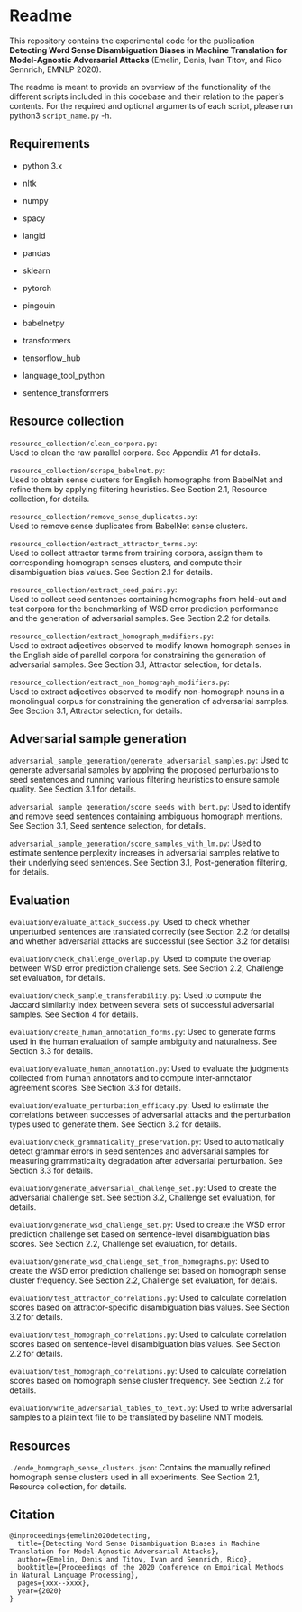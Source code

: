 # Readme 

This repository contains the experimental code for the publication **Detecting Word Sense Disambiguation Biases in Machine Translation for Model-Agnostic Adversarial Attacks** (Emelin, Denis, Ivan Titov, and Rico Sennrich, EMNLP 2020).

The readme is meant to provide an overview of the functionality of the different scripts included in this codebase and their relation to the paper’s contents. For the required and optional arguments of each script, please run python3 `script_name.py` -h.



## Requirements

* python 3.x

* nltk
* numpy
* spacy
* langid
* pandas
* sklearn
* pytorch
* pingouin
* babelnetpy
* transformers
* tensorflow_hub
* language_tool_python
* sentence_transformers



## Resource collection

`resource_collection/clean_corpora.py`:  
Used to clean the raw parallel corpora. See Appendix A1 for details.

`resource_collection/scrape_babelnet.py`:  
Used to obtain sense clusters for English homographs from BabelNet and refine them by applying filtering heuristics. See Section 2.1, Resource collection, for details.

`resource_collection/remove_sense_duplicates.py`:  
Used to remove sense duplicates from BabelNet sense clusters.

`resource_collection/extract_attractor_terms.py`:  
Used to collect attractor terms from training corpora, assign them to corresponding homograph senses clusters, and compute their disambiguation bias values. See Section 2.1 for details.

`resource_collection/extract_seed_pairs.py`:  
Used to collect seed sentences containing homographs from held-out and test corpora for the benchmarking of WSD error prediction performance and the generation of adversarial samples. See Section 2.2 for details.

`resource_collection/extract_homograph_modifiers.py`:  
Used to extract adjectives observed to modify known homograph senses in the English side of parallel corpora for constraining the generation of adversarial samples. See Section 3.1, Attractor selection, for details.

`resource_collection/extract_non_homograph_modifiers.py`:  
Used to extract adjectives observed to modify non-homograph nouns in a monolingual corpus for constraining the generation of adversarial samples. See Section 3.1, Attractor selection, for details.



## Adversarial sample generation

`adversarial_sample_generation/generate_adversarial_samples.py`:
Used to generate adversarial samples by applying the proposed perturbations to seed sentences and running various filtering heuristics to ensure sample quality. See Section 3.1 for details.

`adversarial_sample_generation/score_seeds_with_bert.py`:
Used to identify and remove seed sentences containing ambiguous homograph mentions. See Section 3.1, Seed sentence selection, for details.

`adversarial_sample_generation/score_samples_with_lm.py`:
Used to estimate sentence perplexity increases in adversarial samples relative to their underlying seed sentences. See Section 3.1, Post-generation filtering, for details.



## Evaluation

`evaluation/evaluate_attack_success.py`:
Used to check whether unperturbed sentences are translated correctly (see Section 2.2 for details) and whether adversarial attacks are successful (see Section 3.2 for details)

`evaluation/check_challenge_overlap.py`:
Used to compute the overlap between WSD error prediction challenge sets. See Section 2.2, Challenge set evaluation, for details.

`evaluation/check_sample_transferability.py`:
Used to compute the Jaccard similarity index between several sets of successful adversarial samples. See Section 4 for details.

`evaluation/create_human_annotation_forms.py`:
Used to generate forms used in the human evaluation of sample ambiguity and naturalness. See Section 3.3 for details.

`evaluation/evaluate_human_annotation.py`:
Used to evaluate the judgments collected from human annotators and to compute inter-annotator agreement scores. See Section 3.3 for details.

`evaluation/evaluate_perturbation_efficacy.py`:
Used to estimate the correlations between successes of adversarial attacks and the perturbation types used to generate them. See Section 3.2 for details.

`evaluation/check_grammaticality_preservation.py`:
Used to automatically detect grammar errors in seed sentences and adversarial samples for measuring grammaticality degradation after adversarial perturbation. See Section 3.3 for details.

`evaluation/generate_adversarial_challenge_set.py`:
Used to create the adversarial challenge set. See section 3.2, Challenge set evaluation, for details.

`evaluation/generate_wsd_challenge_set.py`:
Used to create the WSD error prediction challenge set based on sentence-level disambiguation bias scores. See Section 2.2, Challenge set evaluation, for details.

`evaluation/generate_wsd_challenge_set_from_homographs.py`:
Used to create the WSD error prediction challenge set based on homograph sense cluster frequency. See Section 2.2, Challenge set evaluation, for details.

`evaluation/test_attractor_correlations.py`:
Used to calculate correlation scores based on attractor-specific disambiguation bias values. See Section 3.2 for details.

`evaluation/test_homograph_correlations.py`:
Used to calculate correlation scores based on sentence-level disambiguation bias values. See Section 2.2 for details.

`evaluation/test_homograph_correlations.py`:
Used to calculate correlation scores based on homograph sense cluster frequency. See Section 2.2 for details.
 
`evaluation/write_adversarial_tables_to_text.py`:
Used to write adversarial samples to a plain text file to be translated by baseline NMT models.



## Resources
`./ende_homograph_sense_clusters.json`:
Contains the manually refined homograph sense clusters used in all experiments. See Section 2.1, Resource collection, for details.


## Citation

```
@inproceedings{emelin2020detecting,
  title={Detecting Word Sense Disambiguation Biases in Machine Translation for Model-Agnostic Adversarial Attacks},
  author={Emelin, Denis and Titov, Ivan and Sennrich, Rico},
  booktitle={Proceedings of the 2020 Conference on Empirical Methods in Natural Language Processing},
  pages={xxx--xxxx},
  year={2020}
}
```
